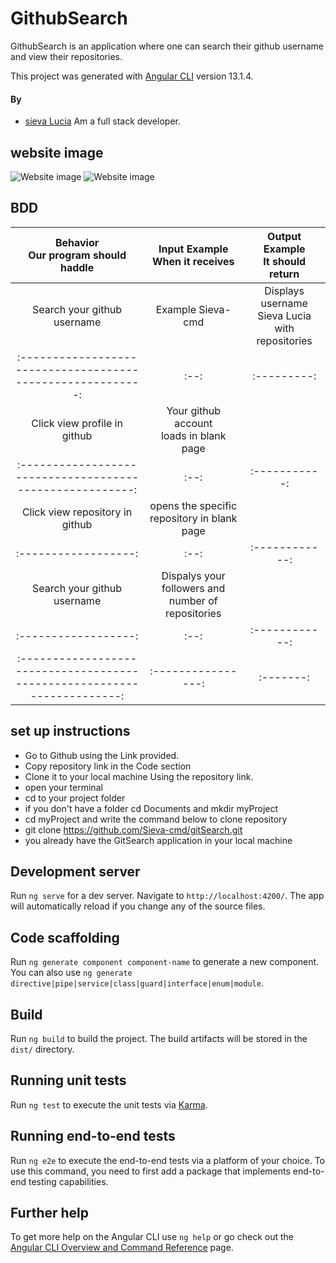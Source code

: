 # GithubSearch
GithubSearch is an application where one can search their github username and view their repositories.

This project was generated with [Angular CLI](https://github.com/angular/angular-cli) version 13.1.4.

#### By 
- [sieva Lucia](https://github.com/Sieva-cmd)
Am a full stack  developer.


## website image
![Website image]()
![Website image]()

## BDD
|Behavior </br>Our program should haddle | Input Example </br>When it receives |Output Example </br> It should return |
|:--------------------------------------:|:-----------------------------------:|:------------------------------------:|
|Search your github username |Example Sieva-cmd |Displays username Sieva Lucia </br> with repositories|
|:---------------------------------------------------------:|:--:|:---------:|
|Click view  profile in github | Your github account </br> loads in blank page |  |
|:-------------------------------------------------------:|:--:|:-----------:|
|Click view repository in github|opens the specific </br> repository in blank page |  |
|:------------------:|:--:|:------------:|
|Search your github username|Dispalys your followers and number of repositories| |
|:------------------:|:--:|:------------:||:--------------:|
|:----------------------------------------------------------------------:|:----------------:|:-------:|

## set up instructions
-  Go to  Github  using the Link provided.
-  Copy repository link in the Code section
-  Clone it to your local machine Using the repository link.
- open your terminal 
- cd to your project folder
- if you don't have a folder cd Documents and mkdir myProject
- cd myProject and write the command below to clone repository
- git clone https://github.com/Sieva-cmd/gitSearch.git
- you already have the GitSearch application in your local machine


## Development server

Run `ng serve` for a dev server. Navigate to `http://localhost:4200/`. The app will automatically reload if you change any of the source files.

## Code scaffolding

Run `ng generate component component-name` to generate a new component. You can also use `ng generate directive|pipe|service|class|guard|interface|enum|module`.

## Build

Run `ng build` to build the project. The build artifacts will be stored in the `dist/` directory.

## Running unit tests

Run `ng test` to execute the unit tests via [Karma](https://karma-runner.github.io).

## Running end-to-end tests

Run `ng e2e` to execute the end-to-end tests via a platform of your choice. To use this command, you need to first add a package that implements end-to-end testing capabilities.

## Further help

To get more help on the Angular CLI use `ng help` or go check out the [Angular CLI Overview and Command Reference](https://angular.io/cli) page.
